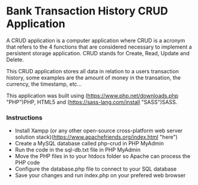 # Bank Transaction History CRUD Application
A CRUD application is a computer application where CRUD is a acronym that refers to the 4 functions that are considered necessary to implement a persistent storage application. CRUD stands for Create, Read, Update and Delete. 

This CRUD application stores all data in relation to a users transaction history, some examples are the amount of money in the transation, the currency, the timestamp, etc...

This application was built using (https://www.php.net/downloads.php "PHP")PHP, HTML5 and (https://sass-lang.com/install "SASS")SASS.
### Instructions
* Install Xampp (or any other open-source cross-platform web server solution stack)(https://www.apachefriends.org/index.html "here")
* Create a MySQL database called php-crud in PHP MyAdmin 
* Run the code in the sql-db.txt file in PHP MyAdmin
* Move the PHP files in to your htdocs folder so Apache can process the PHP code
* Configure the database.php file to connect to your SQL database
* Save your changes and run index.php on your prefered web browser

